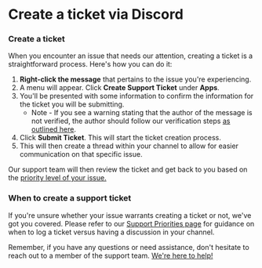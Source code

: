 # Create a ticket via Discord

### Create a ticket&#x20;

When you encounter an issue that needs our attention, creating a ticket is a straightforward process. Here's how you can do it:

1. **Right-click the message** that pertains to the issue you're experiencing.
2. A menu will appear. Click **Create Support Ticket** under **Apps**.
3. You'll be presented with some information to confirm the information for the ticket you will be submitting.
   * Note - If you see a warning stating that the author of the message is not verified, the author should follow our verification steps [as outlined here](discord-join-and-verification.md).
4. Click **Submit Ticket**. This will start the ticket creation process.
5. This will then create a thread within your channel to allow for easier communication on that specific issue.

Our support team will then review the ticket and get back to you based on the [priority level of your issue.](support-priorities.md)

### When to create a support ticket

If you're unsure whether your issue warrants creating a ticket or not, we've got you covered. Please refer to our [Support Priorities page](./) for guidance on when to log a ticket versus having a discussion in your channel.

Remember, if you have any questions or need assistance, don't hesitate to reach out to a member of the support team. [We're here to help!](../../contact-resources.md)
